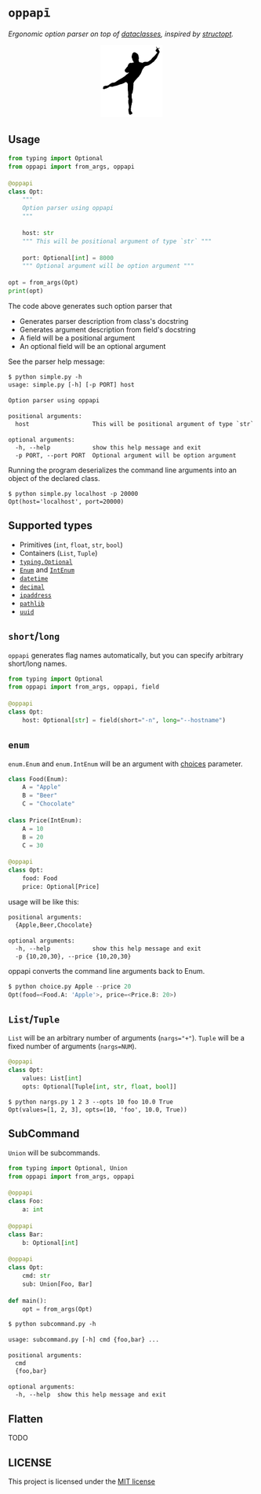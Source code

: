 # `oppapī`

*Ergonomic option parser on top of [dataclasses](https://docs.python.org/3/library/dataclasses.html), inspired by [structopt](https://github.com/TeXitoi/structopt).*

<p align="center">
  <img src="logo.png" width=25% />
</p>

## Usage

```python
from typing import Optional
from oppapi import from_args, oppapi

@oppapi
class Opt:
    """
    Option parser using oppapi
    """

    host: str
    """ This will be positional argument of type `str` """

    port: Optional[int] = 8000
    """ Optional argument will be option argument """

opt = from_args(Opt)
print(opt)
```

The code above generates such option parser that
* Generates parser description from class's docstring
* Generates argument description from field's docstring
* A field will be a positional argument
* An optional field will be an optional argument

See the parser help message:

```
$ python simple.py -h
usage: simple.py [-h] [-p PORT] host

Option parser using oppapi

positional arguments:
  host                  This will be positional argument of type `str`

optional arguments:
  -h, --help            show this help message and exit
  -p PORT, --port PORT  Optional argument will be option argument
```

Running the program deserializes the command line arguments into an object of the declared class.

```
$ python simple.py localhost -p 20000
Opt(host='localhost', port=20000)
```

## Supported types

* Primitives (`int`, `float`, `str`, `bool`)
* Containers (`List`, `Tuple`)
* [`typing.Optional`](https://docs.python.org/3/library/typing.html#typing.Optional)
* [`Enum`](https://docs.python.org/3/library/enum.html#enum.Enum) and [`IntEnum`](https://docs.python.org/3/library/enum.html#enum.IntEnum)
* [`datetime`](https://github.com/yukinarit/oppapi/blob/main/examples/mod_datetime.py)
* [`decimal`](https://github.com/yukinarit/oppapi/blob/main/examples/mod_decimal.py)
* [`ipaddress`](https://github.com/yukinarit/oppapi/blob/main/examples/mod_ipaddress.py)
* [`pathlib`](https://github.com/yukinarit/oppapi/blob/main/examples/mod_path.py)
* [`uuid`](https://github.com/yukinarit/oppapi/blob/main/examples/mod_uuid.py)


## `short`/`long`

`oppapi` generates flag names automatically, but you can specify arbitrary short/long names.

```python
from typing import Optional
from oppapi import from_args, oppapi, field

@oppapi
class Opt:
    host: Optional[str] = field(short="-n", long="--hostname")
```

## `enum`

`enum.Enum` and `enum.IntEnum` will be an argument with [choices](https://docs.python.org/3/library/argparse.html#choices) parameter.

```python
class Food(Enum):
    A = "Apple"
    B = "Beer"
    C = "Chocolate"

class Price(IntEnum):
    A = 10
    B = 20
    C = 30

@oppapi
class Opt:
    food: Food
    price: Optional[Price]
```

usage will be like this:
```
positional arguments:
  {Apple,Beer,Chocolate}

optional arguments:
  -h, --help            show this help message and exit
  -p {10,20,30}, --price {10,20,30}
```

oppapi converts the command line arguments back to Enum.

```python
$ python choice.py Apple --price 20
Opt(food=<Food.A: 'Apple'>, price=<Price.B: 20>)
```

## `List`/`Tuple`

`List` will be an arbitrary number of arguments (`nargs="+"`). `Tuple` will be a fixed number of arguments (`nargs=NUM`).

```python
@oppapi
class Opt:
    values: List[int]
    opts: Optional[Tuple[int, str, float, bool]]
```

```
$ python nargs.py 1 2 3 --opts 10 foo 10.0 True
Opt(values=[1, 2, 3], opts=(10, 'foo', 10.0, True))
```

## SubCommand

`Union` will be subcommands.

```python
from typing import Optional, Union
from oppapi import from_args, oppapi

@oppapi
class Foo:
    a: int

@oppapi
class Bar:
    b: Optional[int]

@oppapi
class Opt:
    cmd: str
    sub: Union[Foo, Bar]

def main():
    opt = from_args(Opt)
```

```
$ python subcommand.py -h

usage: subcommand.py [-h] cmd {foo,bar} ...

positional arguments:
  cmd
  {foo,bar}

optional arguments:
  -h, --help  show this help message and exit
```

## Flatten

TODO

## LICENSE

This project is licensed under the [MIT license](https://github.com/yukinarit/oppapi/blob/main/LICENSE)
